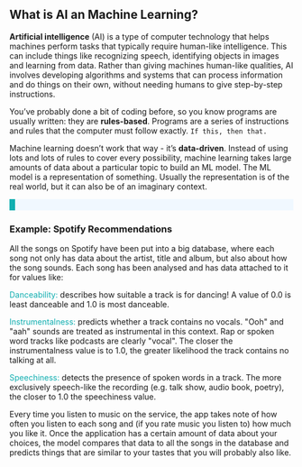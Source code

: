 ## What is AI an Machine Learning?

**Artificial intelligence** (AI) is a type of computer technology that helps machines perform tasks that typically require human-like intelligence. This can include things like recognizing speech, identifying objects in images and learning from data. Rather than giving machines human-like qualities, AI involves developing algorithms and systems that can process information and do things on their own, without needing humans to give step-by-step instructions.

You’ve probably done a bit of coding before, so you know programs are usually written: they are **rules-based**. Programs are a series of instructions and rules that the computer must follow exactly. `If this, then that.` 

Machine learning doesn’t work that way - it’s **data-driven**. Instead of using lots and lots of rules to cover every possibility, machine learning takes large amounts of data about a particular topic to build an ML model. The ML model is a representation of something. Usually the representation is of the real world, but it can also be of an imaginary context.

<p style='border-left: solid; border-width:10px; border-color: #0faeb0; background-color: aliceblue; padding: 10px;'>
</span><h3>Example: Spotify Recommendations</h3></span>

All the songs on Spotify have been put into a big database, where each song not only has data about the artist, title and album, but also about how the song sounds. Each song has been analysed and has data attached to it for values like:

<span style="color: #0faeb0">Danceability:</span> describes how suitable a track is for dancing! A value of 0.0 is least danceable and 1.0 is most danceable.

<span style="color: #0faeb0">Instrumentalness:</span> predicts whether a track contains no vocals. "Ooh" and "aah" sounds are treated as instrumental in this context. Rap or spoken word tracks like podcasts are clearly "vocal". The closer the instrumentalness value is to 1.0, the greater likelihood the track contains no talking at all.

<span style="color: #0faeb0">Speechiness:</span> detects the presence of spoken words in a track. The more exclusively speech-like the recording (e.g. talk show, audio book, poetry), the closer to 1.0 the speechiness value. 

Every time you listen to music on the service, the app takes note of how often you listen to each song and (if you rate music you listen to) how much you like it. Once the application has a certain amount of data about your choices, the model compares that data to all the songs in the database and predicts things that are similar to your tastes that you will probably also like.

</p>

